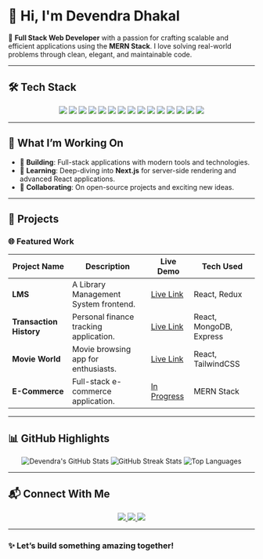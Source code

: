 
# 👋 Hi, I'm **Devendra Dhakal**

🚀 **Full Stack Web Developer** with a passion for crafting scalable and efficient applications using the **MERN Stack**. I love solving real-world problems through clean, elegant, and maintainable code.

---

## 🛠️ **Tech Stack**
<p align="center">
  <img src="https://img.shields.io/badge/HTML5-E34F26?style=for-the-badge&logo=html5&logoColor=white" />
  <img src="https://img.shields.io/badge/CSS3-1572B6?style=for-the-badge&logo=css3&logoColor=white" />
  <img src="https://img.shields.io/badge/JavaScript-F7DF1E?style=for-the-badge&logo=javascript&logoColor=black" />
  <img src="https://img.shields.io/badge/React-61DAFB?style=for-the-badge&logo=react&logoColor=black" />
  <img src="https://img.shields.io/badge/Redux-764ABC?style=for-the-badge&logo=redux&logoColor=white" />
  <img src="https://img.shields.io/badge/Node.js-339933?style=for-the-badge&logo=node.js&logoColor=white" />
  <img src="https://img.shields.io/badge/Express.js-000000?style=for-the-badge&logo=express&logoColor=white" />
  <img src="https://img.shields.io/badge/MongoDB-4EA94B?style=for-the-badge&logo=mongodb&logoColor=white" />
  <img src="https://img.shields.io/badge/TailwindCSS-38B2AC?style=for-the-badge&logo=tailwind-css&logoColor=white" />
  <img src="https://img.shields.io/badge/Material_UI-0081CB?style=for-the-badge&logo=mui&logoColor=white" />
  <img src="https://img.shields.io/badge/Yarn-2C8EBB?style=for-the-badge&logo=yarn&logoColor=white" />
  <img src="https://img.shields.io/badge/Docker-2496ED?style=for-the-badge&logo=docker&logoColor=white" />
  <img src="https://img.shields.io/badge/Git-F05032?style=for-the-badge&logo=git&logoColor=white" />
  <img src="https://img.shields.io/badge/Postman-FF6C37?style=for-the-badge&logo=postman&logoColor=white" />
  <img src="https://img.shields.io/badge/AWS-232F3E?style=for-the-badge&logo=amazon-aws&logoColor=white" />
</p>

---

## 🌟 **What I’m Working On**
- 🔨 **Building**: Full-stack applications with modern tools and technologies.
- 🌱 **Learning**: Deep-diving into **Next.js** for server-side rendering and advanced React applications.
- 🤝 **Collaborating**: On open-source projects and exciting new ideas.

---

## 🚀 **Projects**

### 🌐 **Featured Work**
| Project Name         | Description                               | Live Demo                               | Tech Used                     |
|-----------------------|-------------------------------------------|-----------------------------------------|--------------------------------|
| **LMS**              | A Library Management System frontend.     | [Live Link](https://library-client-kappa.vercel.app/) | React, Redux                  |
| **Transaction History** | Personal finance tracking application.  | [Live Link](https://transaction-history-client.vercel.app/) | React, MongoDB, Express       |
| **Movie World**       | Movie browsing app for enthusiasts.      | [Live Link](https://movie-world-beta.vercel.app/) | React, TailwindCSS            |
| **E-Commerce**        | Full-stack e-commerce application.       | [In Progress](#)                       | MERN Stack                    |

---

## 📊 **GitHub Highlights**

<p align="center">
  <img src="https://github-readme-stats.vercel.app/api?username=Devendra-1997&theme=radical&hide_border=true&include_all_commits=true&count_private=true" alt="Devendra's GitHub Stats" />
  <img src="https://github-readme-streak-stats.herokuapp.com/?user=Devendra-1997&theme=radical&hide_border=true" alt="GitHub Streak Stats" />
  <img src="https://github-readme-stats.vercel.app/api/top-langs/?username=Devendra-1997&theme=radical&hide_border=true&layout=compact" alt="Top Languages" />
</p>

---

## 📬 **Connect With Me**
<p align="center">
  <a href="https://www.linkedin.com/in/devendra-dhakal" target="_blank">
    <img src="https://img.shields.io/badge/LinkedIn-0A66C2?style=for-the-badge&logo=linkedin&logoColor=white" />
  </a>
  <a href="mailto:devendradhakal92@gmail.com">
    <img src="https://img.shields.io/badge/Gmail-D14836?style=for-the-badge&logo=gmail&logoColor=white" />
  </a>
  <a href="https://devendradhakal.com" target="_blank">
    <img src="https://img.shields.io/badge/Portfolio-000000?style=for-the-badge&logo=google-chrome&logoColor=white" />
  </a>
</p>

---

### ✨ Let’s build something amazing together!
